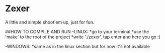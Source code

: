 # Zexer
A little and simple shoot'em up, just for fun.

##HOW TO COMPILE AND RUN
-LINUX:
*go to your terminal
*use the 'make' to the root of the project
*write './zexer', tap enter and here you go :)

-WINDOWS:
*same as in the linux section but for now it's not available
